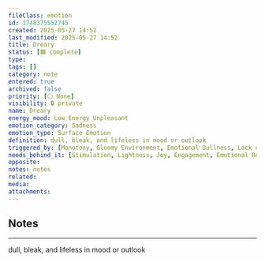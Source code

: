 ```yaml
---
fileClass: emotion
id: 1748375552745
created: 2025-05-27 14:52
last_modified: 2025-05-27 14:52
title: Dreary
status: [🟩 complete]
type: 
tags: []
category: note
entered: true
archived: false
priority: [⚪ None]
visibility: 🔒 private
name: Dreary
energy_mood: Low Energy Unpleasant
emotion_category: Sadness
emotion_type: Surface Emotion
definition: dull, bleak, and lifeless in mood or outlook
triggered_by: [Monotony, Gloomy Environment, Emotional Dullness, Lack of Inspiration]
needs_behind_it: [Stimulation, Lightness, Joy, Engagement, Emotional Refreshment]
opposite: 
notes: notes
related: 
media: 
attachments:
---
```


## Notes
---
dull, bleak, and lifeless in mood or outlook

